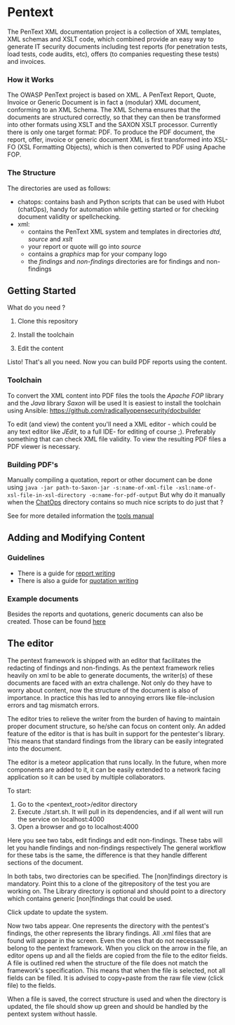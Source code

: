 # Pentext

The PenText XML documentation project is a collection of XML templates, XML schemas and XSLT code, which combined provide an easy way to generate IT security documents including test reports (for penetration tests, load tests, code audits, etc), offers (to companies requesting these tests) and invoices. 

### How it Works
The OWASP PenText project is based on XML. A PenText Report, Quote, Invoice or Generic Document is in fact a (modular) XML document, conforming to an XML Schema. The XML Schema ensures that the documents are structured correctly, so that they can then be transformed into other formats using XSLT and the SAXON XSLT processor. Currently there is only one target format: PDF. To produce the PDF document, the report, offer, invoice or generic document XML is first transformed into XSL-FO (XSL Formatting Objects), which is then converted to PDF using Apache FOP.

### The Structure
The directories are used as follows:
- chatops: contains bash and Python scripts that can be used with Hubot (chatOps), handy for automation while getting started or for checking document validity or spellchecking. 
- xml: 
   - contains the PenText XML system and templates in directories *dtd*, *source* and *xslt*
   - your report or quote will go into *source*
   - contains a *graphics* map for your company logo 
   - the *findings* and *non-findings* directories are for findings and non-findings

## Getting Started

What do you need ?

1. Clone this repository

2. Install the toolchain

3. Edit the content

Listo! That's all you need. Now you can build PDF reports using the content.


### Toolchain
To convert the XML content into PDF files the tools the *Apache FOP* library and the *Java* library *Saxon* will be used
It is easiest to install the toolchain using Ansible: https://github.com/radicallyopensecurity/docbuilder

To edit (and view) the content you'll need a XML editor - which could be any text editor like *JEdit*, to a full IDE- for editing of course ;). Preferably something that can check XML file validity. To view the resulting PDF files a PDF viewer is necessary. 

### Building PDF's
Manually compiling a quotation, report or other document can be done using `java -jar path-to-Saxon-jar -s:name-of-xml-file -xsl:name-of-xsl-file-in-xsl-directory -o:name-for-pdf-output`
But why do it manually when the [ChatOps](https://github.com/radicallyopensecurity/pentext/tree/master/chatops) directory contains so much nice scripts to do just that ?

See for more detailed information the [tools manual](https://github.com/radicallyopensecurity/pentext/blob/master/xml/doc/Tools%20manual.md)

## Adding and Modifying Content
### Guidelines
- There is a guide for [report writing](xml/doc/report/Report%20Writing%20-%20Procedure.md)
- There is also a guide for [quotation writing](xml/doc/offerte/Offerte%20Writing%20Procedure.md)

### Example documents
Besides the reports and quotations, generic documents can also be created.
Those can be found [here](xml/doc/examples)


## The editor
The pentext framework is shipped with an editor that facilitates the redacting of findings and non-findings. As the pentext framework relies heavily on xml to be able to generate documents,
the writer(s) of these documents are faced with an extra challenge. Not only do they have to worry about content, now the structure of the document is also of importance.
In practice this has led to annoying errors like file-inclusion errors and tag mismatch errors.

The editor tries to relieve the writer from the burden of having to maintain proper document structure, so he/she can focus on content only.
An added feature of the editor is that is has built in support for the pentester's library. This means that standard findings from the library
can be easily integrated into the document.

The editor is a meteor application that runs locally. In the future, when more components are added to it, it can be easily extended to a network facing application
so it can be used by multiple collaborators.

To start:
1. Go to the <pentext_root>/editor directory
2. Execute ./start.sh. It will pull in its dependencies, and if all went will run the service on localhost:4000
3. Open a browser and go to localhost:4000

Here you see two tabs, edit findings and edit non-findings. These tabs will let you handle findings and non-findings respectively
The general workflow for these tabs is the same, the difference is that they handle different sections of the document.

In both tabs, two directories can be specified. The [non]findings directory is mandatory. Point this to a clone of the gitrepository of the test you
are working on.
The Library directory is optional and should point to a directory which contains generic [non]findings that could be used.

Click update to update the system.

Now two tabs appear. One represents the directory with the pentest's findings, the other represents the library findings.
All .xml files that are found will appear in the screen. Even the ones that do not necessasily belong to the pentext framework.
When you click on the arrow in the file, an editor opens up and all the fields are copied from the file to the editor fields.
A file is outlined red when the structure of the file does not match the framework's specification. This means that when the file is selected, not all fields can be filled. It is advised to copy+paste from the raw file view (click file) to the fields.

When a file is saved, the correct structure is used and when the directory is updated, the file should show up green and should be handled by the pentext system without hassle.


